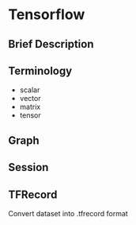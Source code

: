 # Tensorflow

## Brief Description

## Terminology

* scalar
* vector
* matrix
* tensor

## Graph

## Session

## TFRecord

Convert dataset into .tfrecord format
